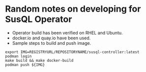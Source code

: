 # Random notes on developing for SusQL Operator

- Operator build has been verified on RHEL and Ubuntu.
- docker.io and quay.io have been used.
- Sample steps to build and push image.

```
export IMG=REGISTRYURL/REPOSITORYNAME/susql-controller:latest
podman login 
make build && make docker-build 
podman push ${IMG}
```


